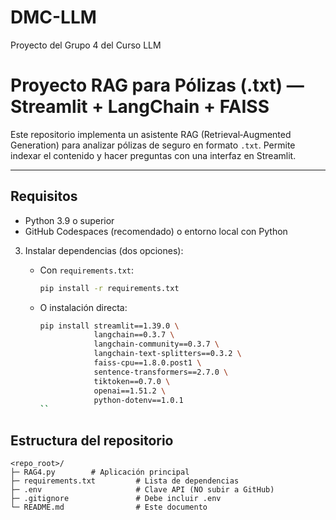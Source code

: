 # DMC-LLM
Proyecto del Grupo 4 del Curso LLM

# Proyecto RAG para Pólizas (.txt) — Streamlit + LangChain + FAISS

Este repositorio implementa un asistente RAG (Retrieval‑Augmented Generation) para analizar pólizas de seguro en formato `.txt`. Permite indexar el contenido y hacer preguntas con una interfaz en Streamlit.

---

## Requisitos

* Python 3.9 o superior
* GitHub Codespaces (recomendado) o entorno local con Python




3. Instalar dependencias (dos opciones):

   * Con `requirements.txt`:

     ```bash
     pip install -r requirements.txt
     ```
   * O instalación directa:

     ```bash
     pip install streamlit==1.39.0 \
                 langchain==0.3.7 \
                 langchain-community==0.3.7 \
                 langchain-text-splitters==0.3.2 \
                 faiss-cpu==1.8.0.post1 \
                 sentence-transformers==2.7.0 \
                 tiktoken==0.7.0 \
                 openai==1.51.2 \
                 python-dotenv==1.0.1
     ``


## Estructura del repositorio

```
<repo_root>/
├─ RAG4.py        # Aplicación principal 
├─ requirements.txt         # Lista de dependencias 
├─ .env                     # Clave API (NO subir a GitHub)
├─ .gitignore               # Debe incluir .env
└─ README.md                # Este documento
